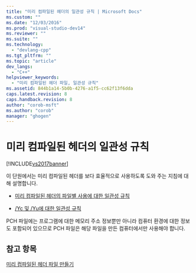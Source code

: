 ```yaml
---
title: "미리 컴파일된 헤더의 일관성 규칙 | Microsoft Docs"
ms.custom: ""
ms.date: "12/03/2016"
ms.prod: "visual-studio-dev14"
ms.reviewer: ""
ms.suite: ""
ms.technology: 
  - "devlang-cpp"
ms.tgt_pltfrm: ""
ms.topic: "article"
dev_langs: 
  - "C++"
helpviewer_keywords: 
  - "미리 컴파일된 헤더 파일, 일관성 규칙"
ms.assetid: 844b1a14-5b0b-4276-a1f5-cc62f13f6dda
caps.latest.revision: 8
caps.handback.revision: 8
author: "corob-msft"
ms.author: "corob"
manager: "ghogen"
---
```

# 미리 컴파일된 헤더의 일관성 규칙
[!INCLUDE[vs2017banner](../../assembler/inline/includes/vs2017banner.md)]

이 단원에서는 미리 컴파일된 헤더를 보다 효율적으로 사용하도록 도와 주는 지침에 대해 설명합니다.  
  
-   [미리 컴파일된 헤더의 파일별 사용에 대한 일관성 규칙](../../build/reference/consistency-rules-for-per-file-use-of-precompiled-headers.md)  
  
-   [\/Yc 및 \/Yu에 대한 일관성 규칙](../../build/reference/consistency-rules-for-yc-and-yu.md)  
  
 PCH 파일에는 프로그램에 대한 메모리 주소 정보뿐만 아니라 컴퓨터 환경에 대한 정보도 포함되어 있으므로 PCH 파일은 해당 파일을 만든 컴퓨터에서만 사용해야 합니다.  
  
## 참고 항목  
 [미리 컴파일된 헤더 파일 만들기](../../build/reference/creating-precompiled-header-files.md)